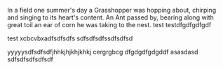 In a field one summer's day a Grasshopper was hopping about, chirping and singing to its heart's content. An Ant passed by, bearing along with great toil an ear of corn he was taking to the nest.
test
testdfgdfgdfgdf

test
xcbcvbxadfsdfsdfs
sdfsdfsdfssdfsdfsd

yyyyysdfsdfsdfjhhkjhjkhjkhkj
cergrgbcg
dfgdgdfgdgddf
asasdasd
sdfsdfsdfsdfsdf

